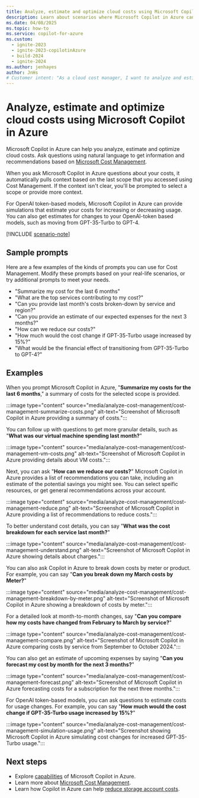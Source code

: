 ```yaml
---
title: Analyze, estimate and optimize cloud costs using Microsoft Copilot in Azure
description: Learn about scenarios where Microsoft Copilot in Azure can use Microsoft Cost Management to help you manage your costs.
ms.date: 04/08/2025
ms.topic: how-to
ms.service: copilot-for-azure
ms.custom:
  - ignite-2023
  - ignite-2023-copilotinAzure
  - build-2024
  - ignite-2024
ms.author: jenhayes
author: JnHs
# Customer intent: "As a cloud cost manager, I want to analyze and estimate our cloud expenses using natural language prompts, so that I can optimize our costs and make informed budget decisions."
---
```


# Analyze, estimate and optimize cloud costs using Microsoft Copilot in Azure

Microsoft Copilot in Azure can help you analyze, estimate and optimize cloud costs. Ask questions using natural language to get information and recommendations based on [Microsoft Cost Management](/azure/cost-management-billing/costs/overview-cost-management).

When you ask Microsoft Copilot in Azure  questions about your costs, it automatically pulls context based on the last scope that you accessed using Cost Management. If the context isn't clear, you'll be prompted to select a scope or provide more context.

For OpenAI token-based models, Microsoft Copilot in Azure can provide simulations that estimate your costs for increasing or decreasing usage. You can also get estimates for changes to your OpenAI-token based models, such as moving from GPT-35-Turbo to GPT-4.

[!INCLUDE [scenario-note](includes/scenario-note.md)]

## Sample prompts

Here are a few examples of the kinds of prompts you can use for Cost Management. Modify these prompts based on your real-life scenarios, or try additional prompts to meet your needs.

- "Summarize my cost for the last 6 months"
- "What are the top services contributing to my cost?"
- "Can you provide last month's costs broken-down by service and region?"
- "Can you provide an estimate of our expected expenses for the next 3 months?"
- "How can we reduce our costs?"
- "How much would the cost change if GPT-35-Turbo usage increased by 15%?"
- "What would be the financial effect of transitioning from GPT-35-Turbo to GPT-4?"

## Examples

When you prompt Microsoft Copilot in Azure, "**Summarize my costs for the last 6 months**," a summary of costs for the selected scope is provided.

:::image type="content" source="media/analyze-cost-management/cost-management-summarize-costs.png" alt-text="Screenshot of Microsoft Copilot in Azure providing a summary of costs.":::

You can follow up with questions to get more granular details, such as "**What was our virtual machine spending last month?**"

:::image type="content" source="media/analyze-cost-management/cost-management-vm-costs.png" alt-text="Screenshot of Microsoft Copilot in Azure providing details about VM costs.":::

Next, you can ask "**How can we reduce our costs?**" Microsoft Copilot in Azure provides a list of recommendations you can take, including an estimate of the potential savings you might see. You can select speific resources, or get general recommendations across your account.

:::image type="content" source="media/analyze-cost-management/cost-management-reduce.png" alt-text="Screenshot of Microsoft Copilot in Azure providing a list of recommendations to reduce costs.":::

To better understand cost details, you can say "**What was the cost breakdown for each service last month?**"

:::image type="content" source="media/analyze-cost-management/cost-management-understand.png" alt-text="Screenshot of Microsoft Copilot in Azure showing details about charges.":::

You can also ask Copilot in Azure to break down costs by meter or product. For example, you can say "**Can you break down my March costs by Meter?**"

:::image type="content" source="media/analyze-cost-management/cost-management-breakdown-by-meter.png" alt-text="Screenshot of Microsoft Copilot in Azure showing a breakdown of costs by meter.":::

For a detailed look at month-to-month changes, say "**Can you compare how my costs have changed from February to March by service?**"

:::image type="content" source="media/analyze-cost-management/cost-management-compare.png" alt-text="Screenshot of Microsoft Copilot in Azure comparing costs by service from September to October 2024.":::

You can also get an estimate of upcoming expenses by saying "**Can you forecast my cost by month for the next 3 months?**"

:::image type="content" source="media/analyze-cost-management/cost-management-forecast.png" alt-text="Screenshot of Microsoft Copilot in Azure forecasting costs for a subscription for the next three months.":::

For OpenAI token-based models, you can ask questions to estimate costs for usage changes. For example, you can say "**How much would the cost change if GPT-35-Turbo usage increased by 15%?**"

:::image type="content" source="media/analyze-cost-management/cost-management-simulation-usage.png" alt-text="Screenshot showing Microsoft Copilot in Azure simulating cost changes for increased GPT-35-Turbo usage.":::

## Next steps

- Explore [capabilities](capabilities.md) of Microsoft Copilot in Azure.
- Learn more about [Microsoft Cost Management](/azure/cost-management-billing/costs/overview-cost-management).
- Learn how Copilot in Azure can help [reduce storage account costs](improve-storage-accounts.md#reduce-storage-costs).
